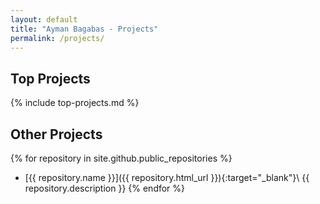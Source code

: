 ```yaml
---
layout: default
title: "Ayman Bagabas - Projects"
permalink: /projects/
---
```


## Top Projects
{% include top-projects.md %}

## Other Projects

{% for repository in site.github.public_repositories %}
* [{{ repository.name }}]({{ repository.html_url }}){:target="_blank"}\\
{{ repository.description }}
{% endfor %}
